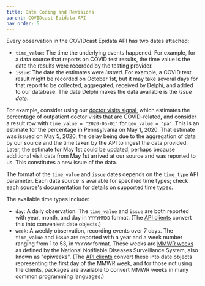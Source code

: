 ```yaml
---
title: Date Coding and Revisions
parent: COVIDcast Epidata API
nav_order: 5
---
```


Every observation in the COVIDcast Epidata API has two dates attached:

* `time_value`: The time the underlying events happened. For example, for a data
  source that reports on COVID test results, the time value is the date the
  results were recorded by the testing provider.
* `issue`: The date the estimates were *issued*. For example, a COVID test
  result might be recorded on October 1st, but it may take several days for
  that report to be collected, aggregated, received by Delphi, and added to our
  database. The date Delphi makes the data available is the *issue date*.

For example, consider using our [doctor visits signal](covidcast-signals/doctor-visits.md),
which estimates the percentage of outpatient doctor visits that are
COVID-related, and consider a result row with `time_value = "2020-05-01"` for
`geo_value = "pa"`. This is an estimate for the percentage in Pennsylvania on
May 1, 2020. That estimate was issued on May 5, 2020, the delay being due to the
aggregation of data by our source and the time taken by the API to ingest the
data provided. Later, the estimate for May 1st could be updated, perhaps because
additional visit data from May 1st arrived at our source and was reported to us.
This constitutes a new issue of the data.

The format of the `time_value` and `issue` dates depends on the `time_type` API
parameter. Each data source is available for specified time types; check each
source's documentation for details on supported time types.

The available time types include:

* `day`: A daily observation. The `time_value` and `issue` are both reported
  with year, month, and day in `YYYYMMDD` format. (The [API clients](covidcast_clients.md)
  convert this into convenient date objects.)
* `week`: A weekly observation, recording events over 7 days. The `time_value`
  and `issue` are reported with a year and a week number ranging from 1 to 53,
  in `YYYYWW` format. These weeks are [MMWR
  weeks](https://wwwn.cdc.gov/nndss/document/MMWR_Week_overview.pdf) as defined
  by the National Notifiable Diseases Surveillance System, also known as
  "epiweeks". (The [API clients](covidcast_clients.md) convert these into date
  objects representing the first day of the MMWR week, and for those not using
  the clients, packages are available to convert MMWR weeks in many common
  programming languages.)
